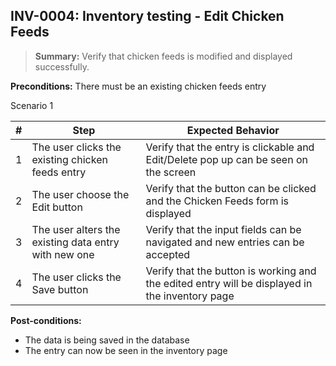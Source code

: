 ## **INV-0004:** Inventory testing - Edit Chicken Feeds

> **Summary:** Verify that chicken feeds is modified and displayed successfully.  <br>

**Preconditions:** There must be an existing chicken feeds entry  

Scenario 1 

 | \# | Step | Expected Behavior | 
 |----|------|-------------------| 
 |  1 |   The user clicks the existing chicken feeds entry   | Verify that the entry is clickable and Edit/Delete pop up can be seen on the screen   | 
 |  2 |   The user choose the Edit button  | Verify that the button can be clicked and the Chicken Feeds form is displayed  | 
 |  3 |   The user alters the existing data entry with new one   | Verify that the input fields can be navigated and new entries can be accepted   |  
 |  4 |   The user clicks the Save button   | Verify that the button is working and the edited entry will be displayed in the inventory page   |  

**Post-conditions:**  

* The data is being saved in the database
* The entry can now be seen in the inventory page 
